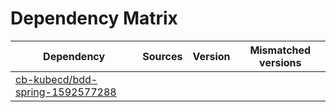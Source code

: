# Dependency Matrix

Dependency | Sources | Version | Mismatched versions
---------- | ------- | ------- | -------------------
[cb-kubecd/bdd-spring-1592577288](https://github.com/cb-kubecd/bdd-spring-1592577288.git) |  | []() | 
